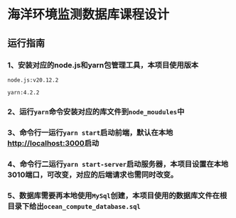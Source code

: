 # 海洋环境监测数据库课程设计

## 运行指南
### 1、安装对应的node.js和yarn包管理工具，本项目使用版本
`node.js:v20.12.2`

`yarn:4.2.2`

### 2、运行`yarn`命令安装对应的库文件到`node_moudules`中

### 3、命令行一运行`yarn start`启动前端，默认在本地[http://localhost:3000](http://localhost:3000)启动

### 4、命令行二运行`yarn start-server`启动服务器，本项目设置在本地3010端口，可改变，对应的后端请求也需同时改变。

### 5、数据库需要再本地使用`MySql`创建，本项目使用的数据库文件在根目录下给出`ocean_compute_database.sql`


